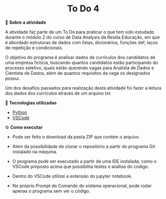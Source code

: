 <h1 align="center"> To Do 4 </h1>

📌 <strong>Sobre a atividade</strong>

A atividade faz parte de um To Do para praticar o que tem sido estudado durante o módulo 2 do curso de Data Analysis da Resilia Educação, em que é abordado estruturas de dados com listas, dicionários, funções def, laços de repetição e condicionais. 

O objetivo do programa é analisar dados de currículos dos candidatos de uma empresa fictícia, buscando quantos candidatos estão participando do processo seletivo, quais estão querendo vagas para Analista de Dados e Cientista de Dados, além de quantos requisitos da vaga os designados possui.

Um dos desafios passados para realização desta atividade foi fazer a leitura dos dados dos currículos através de um arquivo txt.

🚀 <strong>Tecnologias utilizadas </strong>

- [Python](https://www.python.org/) 
- [VSCode](https://code.visualstudio.com/)

:gear: <strong>Como executar</strong>

- Pode ser feito o download da pasta ZIP que contém o arquivo.

- Além da possibilidade de clonar o repositório a partir do programa Git instalado na máquina.

- O programa pode ser executado a partir de uma IDE instalada, como o VSCode proposto acima que possibilita testes e análise do código.

- Dentro do VSCode utilizei a extensão do jupyter notebook.

- No próprio Prompt de Comando do sistema operacional, pode rodar apenas o programa sem ver o código. 